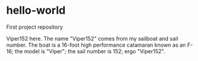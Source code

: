 # hello-world
First project repository

Viper152 here. The name "Viper152" comes from my sailboat and sail number. The boat is a 16-foot high performance catamaran known as an F-16; the model is "Viper"; the sail number is 152; ergo "Viper152". 
